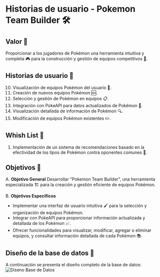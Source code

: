 # Historias de usuario - Pokemon Team Builder 🛠️

## Valor 🌟
Proporcionar a los jugadores de Pokémon una herramienta intuitiva y completa 🎮 para la construcción y gestión de equipos competitivos 🥇.

## Historias de usuario 📖

10. Visualización de equipos Pokémon del usuario 👀.
20. Creación de nuevos equipos Pokémon 🆕.
30. Selección y gestión de Pokémon en equipos 📋.
40. Integración con PokeAPI para datos actualizados de Pokémon 🔄.
50. Visualización detallada de información de Pokémon 🔍.
60. Modificación de equipos Pokémon existentes ✏️.

## Whish List 🌠
1. Implementación de un sistema de recomendaciones basado en la efectividad de los tipos de Pokémon contra oponentes comunes 🤖.

## Objetivos 🎯
A. **Objetivo General**
Desarrollar "Pokemon Team Builder", una herramienta especializada 🏗️ para la creación y gestión eficiente de equipos Pokémon.

B. **Objetivos Específicos**
- Implementar una interfaz de usuario intuitiva 🖌️ para la selección y organización de equipos Pokémon.
- Integrar con PokeAPI para proporcionar información actualizada y detallada de los Pokémon 📈.
- Ofrecer funcionalidades para visualizar, modificar, agregar o eliminar equipos, y consultar información detallada de cada Pokémon 📚.

## Diseño de la base de datos 💾
A continuación se presenta el diseño completo de la base de datos:
![Diseno Base de Datos](../imagenes/bd_diseno_completo.png)
